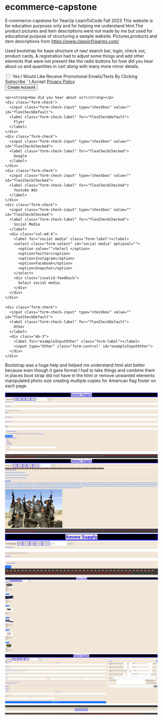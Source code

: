 # ecommerce-capstone
E-commerce-capstone for YearUp LearnToCode Fall 2023
This website is for education purposes only and for helping me understand html.The product pictures and item descriptions were not made by me but used for educational purpose of structuring a  sample website.
Pictures,products and item descriptions from https://www.classicfirearms.com/

Used bootstrap for base structure of nav/ search bar, login, check out, product cards, & registration had to adjust some things and add other elements that were not present like the radio buttons for how did you hear about us and quantities in cart along with many more minor details.
     <div class="mb-3 form-check">
        <input type="checkbox" class="form-check-input" id="exampleCheck1">
        <label class="form-check-label" for="exampleCheck1"> Yes I Would Like Receive Promotional Emails/Texts By
          Clicking Subscribe ' I Accept <a href="">Privacy Policy</a> </label>
      </div>
      <button type="submit" class="btn btn-primary"> Create Account</button>
    </form>

    <p><strong>How did you hear about us?</strong></p>
    <div class="form-check">
      <input class="form-check-input" type="checkbox" value="" id="flexCheckDefault">
      <label class="form-check-label" for="flexCheckDefault">
        Flyer
      </label>
    </div>
    <div class="form-check">
      <input class="form-check-input" type="checkbox" value="" id="flexCheckChecked">
      <label class="form-check-label" for="flexCheckChecked">
        Google
      </label>
    </div>
    <div class="form-check">
      <input class="form-check-input" type="checkbox" value="" id="flexCheckChecked">
      <label class="form-check-label" for="flexCheckChecked">
        Youtube Ads
      </label>
    </div>
    <div class="form-check">
      <input class="form-check-input" type="checkbox" value="" id="flexCheckChecked">
      <label class="form-check-label" for="flexCheckChecked">
        Social Media
      </label>
      <div class="col-md-4">
        <label for="social media" class="form-label"></label>
        <select class="form-select" id="social media" optional="">
          <option value="">Select </option>
          <option>Twitter</option>
          <option>Instagram</option>
          <option>Facebook</option>
          <option>Snapchat</option>
        </select>
        <div class="invalid-feedback">
          Select social media.
        </div>
      </div>
    </div>

    <div class="form-check">
      <input class="form-check-input" type="checkbox" value="" id="flexCheckDefault">
      <label class="form-check-label" for="flexCheckDefault">
        Other
      </label>
      <div class="mb-3">
        <label for="exampleInputOther" class="form-label"></label>
        <input type="Other" class="form-control" id="exampleInputOther">
      </div>
    </div>

Bootstrap was a huge help and helped me understand html alot better because even though it gave format I had to take things and combine them in places boot strap did not have in the html or remove unwanted elements 
manipulated photo size creating multiple copies for American flag footer on each page.

<img src="/images/sign.png"> <img src="/images/homepage.png"> <img src="/images/loginpage.png"> <img src="/images/productspage.png"> <img src="/images/checkoutpage.png">

